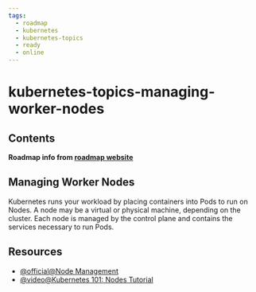 ```yaml
---
tags:
  - roadmap
  - kubernetes
  - kubernetes-topics
  - ready
  - online
---
```


# kubernetes-topics-managing-worker-nodes

## Contents

__Roadmap info from [roadmap website](https://roadmap.sh/kubernetes/kubernetes-advanced-topics/managing-worker-nodes)__

## Managing Worker Nodes

Kubernetes runs your workload by placing containers into Pods to run on Nodes. A node may be a virtual or physical machine, depending on the cluster. Each node is managed by the control plane and contains the services necessary to run Pods.

## Resources

* [@official@Node Management](https://kubernetes.io/docs/concepts/architecture/nodes/#management)
* [@video@Kubernetes 101: Nodes Tutorial](https://www.youtube.com/watch?v=xhwi3zIVR-8)
